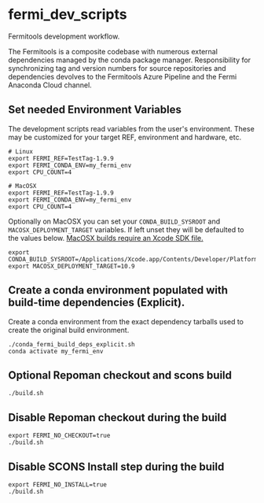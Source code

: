 # fermi_dev_scripts

Fermitools development workflow.

The Fermitools is a composite codebase with numerous external dependencies managed by the conda package manager.
Responsibility for synchronizing tag and version numbers for source repositories and dependencies devolves to the 
Fermitools Azure Pipeline and the Fermi Anaconda Cloud channel.

## Set needed Environment Variables

The development scripts read variables from the user's environment. These may be customized for your target REF, environment and hardware, etc.

```
# Linux
export FERMI_REF=TestTag-1.9.9
export FERMI_CONDA_ENV=my_fermi_env
export CPU_COUNT=4
```

```
# MacOSX
export FERMI_REF=TestTag-1.9.9
export FERMI_CONDA_ENV=my_fermi_env
export CPU_COUNT=4
```

Optionally on MacOSX you can set your `CONDA_BUILD_SYSROOT` and `MACOSX_DEPLOYMENT_TARGET` variables. If left unset they will be defaulted to the values below.
[MacOSX builds require an Xcode SDK file.](https://docs.conda.io/projects/conda-build/en/latest/resources/compiler-tools.html#macos-sdk)

```
export CONDA_BUILD_SYSROOT=/Applications/Xcode.app/Contents/Developer/Platforms/MacOSX.platform/Developer/SDKs/MacOSX.sdk  
export MACOSX_DEPLOYMENT_TARGET=10.9
```

## Create a conda environment populated with build-time dependencies (Explicit).

Create a conda environment from the exact dependency tarballs used to create the original build environment.

```
./conda_fermi_build_deps_explicit.sh
conda activate my_fermi_env
```

## Optional Repoman checkout and scons build

```
./build.sh
```

## Disable Repoman checkout during the build

```
export FERMI_NO_CHECKOUT=true
./build.sh
```

## Disable SCONS Install step during the build

```
export FERMI_NO_INSTALL=true
./build.sh
```
